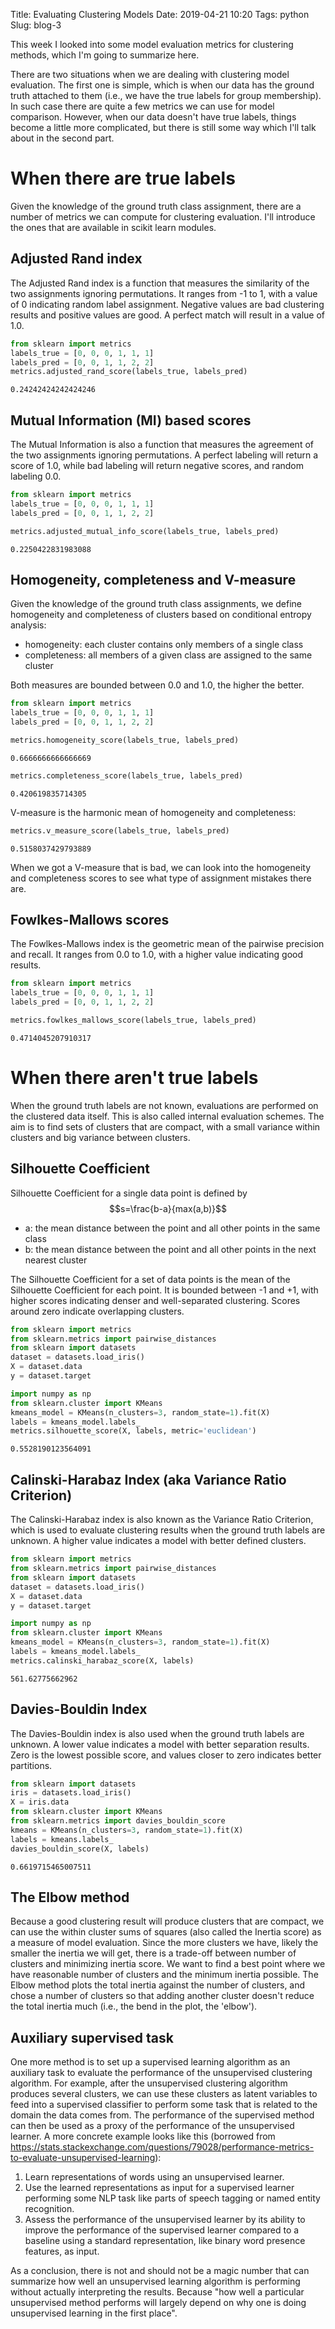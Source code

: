 Title: Evaluating Clustering Models
Date: 2019-04-21 10:20
Tags: python
Slug: blog-3

This week I looked into some model evaluation metrics for clustering methods, which I'm going to summarize here. 

There are two situations when we are dealing with clustering model evaluation. The first one is simple, which is when our data has the ground truth attached to them (i.e., we have the true labels for group membership). In such case there are quite a few metrics we can use for model comparison. However, when our data doesn't have true labels, things become a little more complicated, but there is still some way which I'll talk about in the second part.  

# When there are true labels

Given the knowledge of the ground truth class assignment, there are a number of metrics we can compute for clustering evaluation. I'll introduce the ones that are available in scikit learn modules.

## Adjusted Rand index

The Adjusted Rand index is a function that measures the similarity of the two assignments ignoring permutations. It ranges from -1 to 1, with a value of 0 indicating random label assignment. Negative values are bad clustering results and positive values are good. A perfect match will result in a value of 1.0.


```python
from sklearn import metrics
labels_true = [0, 0, 0, 1, 1, 1]
labels_pred = [0, 0, 1, 1, 2, 2]
metrics.adjusted_rand_score(labels_true, labels_pred)
```




    0.24242424242424246



## Mutual Information (MI) based scores

The Mutual Information is also a function that measures the agreement of the two assignments ignoring permutations. A perfect labeling will return a score of 1.0, while bad labeling will return negative scores, and random labeling 0.0.


```python
from sklearn import metrics
labels_true = [0, 0, 0, 1, 1, 1]
labels_pred = [0, 0, 1, 1, 2, 2]

metrics.adjusted_mutual_info_score(labels_true, labels_pred)  
```




    0.2250422831983088



## Homogeneity, completeness and V-measure

Given the knowledge of the ground truth class assignments, we define homogeneity and completeness of clusters based on conditional entropy analysis:
- homogeneity: each cluster contains only members of a single class
- completeness: all members of a given class are assigned to the same cluster

Both measures are bounded between 0.0 and 1.0, the higher the better.


```python
from sklearn import metrics
labels_true = [0, 0, 0, 1, 1, 1]
labels_pred = [0, 0, 1, 1, 2, 2]

metrics.homogeneity_score(labels_true, labels_pred)  
```




    0.6666666666666669




```python
metrics.completeness_score(labels_true, labels_pred)
```




    0.420619835714305



V-measure is the harmonic mean of homogeneity and completeness:


```python
metrics.v_measure_score(labels_true, labels_pred) 
```




    0.5158037429793889



When we got a V-measure that is bad, we can look into the homogeneity and completeness scores to see what type of assignment mistakes there are. 

## Fowlkes-Mallows scores

The Fowlkes-Mallows index is the geometric mean of the pairwise precision and recall. It ranges from 0.0 to 1.0, with a higher value indicating good results.


```python
from sklearn import metrics
labels_true = [0, 0, 0, 1, 1, 1]
labels_pred = [0, 0, 1, 1, 2, 2]

metrics.fowlkes_mallows_score(labels_true, labels_pred)
```




    0.4714045207910317



# When there aren't true labels

When the ground truth labels are not known, evaluations are performed on the clustered data itself. This is also called internal evaluation schemes. The aim is to find sets of clusters that are compact, with a small variance within clusters and big variance between clusters. 

## Silhouette Coefficient

Silhouette Coefficient for a single data point is defined by $$s=\frac{b-a}{max(a,b)}$$ 

- a: the mean distance between the point and all other points in the same class
- b: the mean distance between the point and all other points in the next nearest cluster 

The Silhouette Coefficient for a set of data points is the mean of the Silhouette Coefficient for each point. It is bounded between -1 and +1, with higher scores indicating denser and well-separated clustering. Scores around zero indicate overlapping clusters.


```python
from sklearn import metrics
from sklearn.metrics import pairwise_distances
from sklearn import datasets
dataset = datasets.load_iris()
X = dataset.data
y = dataset.target

import numpy as np
from sklearn.cluster import KMeans
kmeans_model = KMeans(n_clusters=3, random_state=1).fit(X)
labels = kmeans_model.labels_
metrics.silhouette_score(X, labels, metric='euclidean')
```




    0.5528190123564091



## Calinski-Harabaz Index (aka Variance Ratio Criterion)

The Calinski-Harabaz index is also known as the Variance Ratio Criterion, which is used to evaluate clustering results when the ground truth labels are unknown. A higher value indicates a model with better defined clusters.


```python
from sklearn import metrics
from sklearn.metrics import pairwise_distances
from sklearn import datasets
dataset = datasets.load_iris()
X = dataset.data
y = dataset.target

import numpy as np
from sklearn.cluster import KMeans
kmeans_model = KMeans(n_clusters=3, random_state=1).fit(X)
labels = kmeans_model.labels_
metrics.calinski_harabaz_score(X, labels)
```




    561.62775662962



## Davies-Bouldin Index

The Davies-Bouldin index is also used when the ground truth labels are unknown. A lower value indicates a model with better separation results. Zero is the lowest possible score, and values closer to zero indicates better partitions.


```python
from sklearn import datasets
iris = datasets.load_iris()
X = iris.data
from sklearn.cluster import KMeans
from sklearn.metrics import davies_bouldin_score
kmeans = KMeans(n_clusters=3, random_state=1).fit(X)
labels = kmeans.labels_
davies_bouldin_score(X, labels)
```




    0.6619715465007511



## The Elbow method

Because a good clustering result will produce clusters that are compact, we can use the within cluster sums of squares (also called the Inertia score) as a measure of model evaluation. Since the more clusters we have, likely the smaller the inertia we will get, there is a trade-off between number of clusters and minimizing inertia score. We want to find a best point where we have reasonable number of clusters and the minimum inertia possible. The Elbow method plots the total inertia against the number of clusters, and chose a number of clusters so that adding another cluster doesn't reduce the total inertia much (i.e., the bend in the plot, the 'elbow').

## Auxiliary supervised task

One more method is to set up a supervised learning algorithm as an auxiliary task to evaluate the performance of the unsupervised clustering algorithm. For example, after the unsupervised clustering algorithm produces several clusters, we can use these clusters as latent variables to feed into a supervised classifier to perform some task that is related to the domain the data comes from. The performance of the supervised method can then be used as a proxy of the performance of the unsupervised learner. A more concrete example looks like this (borrowed from https://stats.stackexchange.com/questions/79028/performance-metrics-to-evaluate-unsupervised-learning):

1. Learn representations of words using an unsupervised learner.
2. Use the learned representations as input for a supervised learner performing some NLP task like parts of speech tagging or named entity recognition.
3. Assess the performance of the unsupervised learner by its ability to improve the performance of the supervised learner compared to a baseline using a standard representation, like binary word presence features, as input.

As a conclusion, there is not and should not be a magic number that can summarize how well an unsupervised learning algorithm is performing without actually interpreting the results. Because "how well a particular unsupervised method performs will largely depend on why one is doing unsupervised learning in the first place".
